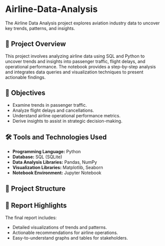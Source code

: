 # Airline-Data-Analysis
The Airline Data Analysis project explores aviation industry data to uncover key trends, patterns, and insights. 

## 📑 Project Overview
This project involves analyzing airline data using SQL and Python to uncover trends and insights into passenger traffic, flight delays, and operational performance. The notebook provides a step-by-step analysis and integrates data queries and visualization techniques to present actionable findings.

## 🎯 Objectives
- Examine trends in passenger traffic.
- Analyze flight delays and cancellations.
- Understand airline operational performance metrics.
- Derive insights to assist in strategic decision-making.

## 🛠️ Tools and Technologies Used
- **Programming Language:** Python
- **Database:** SQL (SQLite)
- **Data Analysis Libraries:** Pandas, NumPy
- **Visualization Libraries:** Matplotlib, Seaborn
- **Notebook Environment:** Jupyter Notebook

## 📂 Project Structure
## 📝 Report Highlights
The final report includes:
- Detailed visualizations of trends and patterns.
- Actionable recommendations for airline operations.
- Easy-to-understand graphs and tables for stakeholders.
